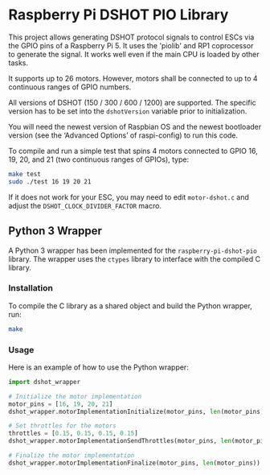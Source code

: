 # Raspberry Pi DSHOT PIO Library

This project allows generating DSHOT protocol signals to control ESCs via the GPIO pins of a Raspberry Pi 5. It uses the 'piolib' and RP1 coprocessor to generate the signal. It works well even if the main CPU is loaded by other tasks.

It supports up to 26 motors. However, motors shall be connected to up to 4 continuous ranges of GPIO numbers.

All versions of DSHOT (150 / 300 / 600 / 1200) are supported. The specific version has to be set into the `dshotVersion` variable prior to initialization.

You will need the newest version of Raspbian OS and the newest bootloader version (see the ‘Advanced Options’ of raspi-config) to run this code.

To compile and run a simple test that spins 4 motors connected to GPIO 16, 19, 20, and 21 (two continuous ranges of GPIOs), type:

```sh
make test
sudo ./test 16 19 20 21
```

If it does not work for your ESC, you may need to edit `motor-dshot.c` and adjust the `DSHOT_CLOCK_DIVIDER_FACTOR` macro.

## Python 3 Wrapper

A Python 3 wrapper has been implemented for the `raspberry-pi-dshot-pio` library. The wrapper uses the `ctypes` library to interface with the compiled C library.

### Installation

To compile the C library as a shared object and build the Python wrapper, run:

```sh
make
```

### Usage

Here is an example of how to use the Python wrapper:

```python
import dshot_wrapper

# Initialize the motor implementation
motor_pins = [16, 19, 20, 21]
dshot_wrapper.motorImplementationInitialize(motor_pins, len(motor_pins))

# Set throttles for the motors
throttles = [0.15, 0.15, 0.15, 0.15]
dshot_wrapper.motorImplementationSendThrottles(motor_pins, len(motor_pins), throttles)

# Finalize the motor implementation
dshot_wrapper.motorImplementationFinalize(motor_pins, len(motor_pins))
```
